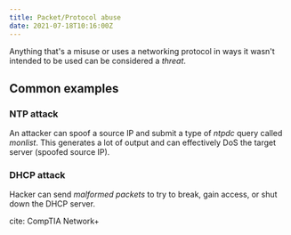 ```yaml
---
title: Packet/Protocol abuse
date: 2021-07-18T10:16:00Z
---
```


Anything that's a misuse or uses a networking protocol in ways it wasn't
intended to be used can be considered a _threat_.

## Common examples

### NTP attack

An attacker can spoof a source IP and submit a type of _ntpdc_ query called
_monlist_. This generates a lot of output and can effectively DoS the target
server (spoofed source IP).

### DHCP attack

Hacker can send _malformed packets_ to try to break, gain access, or shut down
the DHCP server.

cite: CompTIA Network+
